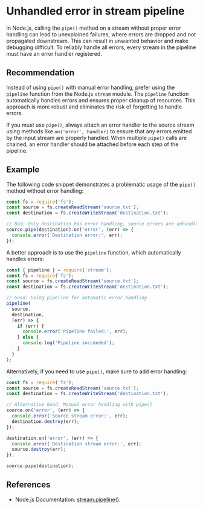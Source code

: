 # Unhandled error in stream pipeline
In Node.js, calling the `pipe()` method on a stream without proper error handling can lead to unexplained failures, where errors are dropped and not propagated downstream. This can result in unwanted behavior and make debugging difficult. To reliably handle all errors, every stream in the pipeline must have an error handler registered.


## Recommendation
Instead of using `pipe()` with manual error handling, prefer using the `pipeline` function from the Node.js `stream` module. The `pipeline` function automatically handles errors and ensures proper cleanup of resources. This approach is more robust and eliminates the risk of forgetting to handle errors.

If you must use `pipe()`, always attach an error handler to the source stream using methods like `on('error', handler)` to ensure that any errors emitted by the input stream are properly handled. When multiple `pipe()` calls are chained, an error handler should be attached before each step of the pipeline.


## Example
The following code snippet demonstrates a problematic usage of the `pipe()` method without error handling:


```javascript
const fs = require('fs');
const source = fs.createReadStream('source.txt');
const destination = fs.createWriteStream('destination.txt');

// Bad: Only destination has error handling, source errors are unhandled
source.pipe(destination).on('error', (err) => {
  console.error('Destination error:', err);
});

```
A better approach is to use the `pipeline` function, which automatically handles errors:


```javascript
const { pipeline } = require('stream');
const fs = require('fs');
const source = fs.createReadStream('source.txt');
const destination = fs.createWriteStream('destination.txt');

// Good: Using pipeline for automatic error handling
pipeline(
  source,
  destination,
  (err) => {
    if (err) {
      console.error('Pipeline failed:', err);
    } else {
      console.log('Pipeline succeeded');
    }
  }
);

```
Alternatively, if you need to use `pipe()`, make sure to add error handling:


```javascript
const fs = require('fs');
const source = fs.createReadStream('source.txt');
const destination = fs.createWriteStream('destination.txt');

// Alternative Good: Manual error handling with pipe()
source.on('error', (err) => {
  console.error('Source stream error:', err);
  destination.destroy(err);
});

destination.on('error', (err) => {
  console.error('Destination stream error:', err);
  source.destroy(err);
});

source.pipe(destination);

```

## References
* Node.js Documentation: [stream.pipeline()](https://nodejs.org/api/stream.html#streampipelinestreams-callback).
